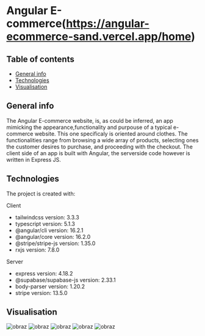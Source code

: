 # Angular E-commerce(https://angular-ecommerce-sand.vercel.app/home)
## Table of contents
* [General info](#general-info)
* [Technologies](#technologies)
* [Visualisation](#visualisation)


## General info
The Angular E-commerce website, is, as could be inferred, an app mimicking the appearance,functionality and purpouse of a typical e-commerce website. This one specificaly is oriented around clothes. The functionalities range from browsing a wide array of products, selecting ones the customer desires to purchase, and proceeding with the checkout. The client side of an app is built with Angular, the serverside code however is written in Express JS.


## Technologies
The project is created with:

Client
* tailwindcss version: 3.3.3
* typescript version: 5.1.3
* @angular/cli version: 16.2.1
* @angular/core version: 16.2.0
* @stripe/stripe-js version: 1.35.0
* rxjs version: 7.8.0

Server
* express version: 4.18.2
* @supabase/supabase-js version: 2.33.1
* body-parser version: 1.20.2
* stripe version: 13.5.0

## Visualisation
![obraz](https://github.com/LukassF/angular-ecommerce/assets/132075104/ef139f28-b24f-4c24-80d5-d09c027b84e7)
![obraz](https://github.com/LukassF/angular-ecommerce/assets/132075104/b99feeb8-b3fe-48a5-8474-ced41b38d458)
![obraz](https://github.com/LukassF/angular-ecommerce/assets/132075104/8b721a13-e1d7-4c9b-ac13-4771fa5ae446)
![obraz](https://github.com/LukassF/angular-ecommerce/assets/132075104/a0459481-a4ac-45b8-af5a-899e1edc2ab3)
![obraz](https://github.com/LukassF/angular-ecommerce/assets/132075104/243e0d33-19a9-45f3-88b2-240d697874c1)

